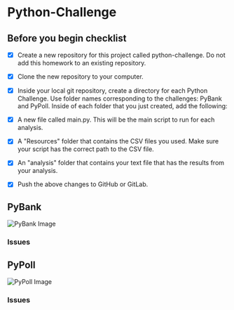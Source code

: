 # **Python-Challenge**

## Before you begin checklist
- [x] Create a new repository for this project called python-challenge. Do not add this homework to an existing repository.
- [x] Clone the new repository to your computer.
- [x] Inside your local git repository, create a directory for each Python Challenge. Use folder names corresponding to the challenges: PyBank and  PyPoll.
      Inside of each folder that you just created, add the following:
- [x] A new file called main.py. This will be the main script to run for each analysis.
- [x] A "Resources" folder that contains the CSV files you used. Make sure your script has the correct path to the CSV file.
- [x] An "analysis" folder that contains your text file that has the results from your analysis.
- [x] Push the above changes to GitHub or GitLab.



## PyBank
![PyBank Image](https://s17026.pcdn.co/wp-content/uploads/sites/9/2018/08/Business-bank-account-e1534519443766.jpeg)
### Issues





## PyPoll
![PyPoll Image](https://images-na.ssl-images-amazon.com/images/I/51cOM2ZPaoL.png)
### Issues
